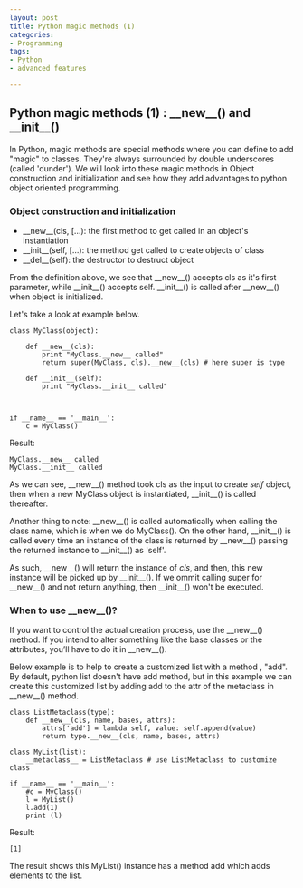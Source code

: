 ```yaml
---
layout: post
title: Python magic methods (1)
categories:
- Programming
tags:
- Python
- advanced features

---
```


## Python magic methods (1) : \_\_new\_\_() and \_\_init\_\_() 

In Python, magic methods are special methods where you can define to add "magic" to classes. They're always surrounded by double underscores (called 'dunder'). We will look into these magic methods in Object construction and initialization and see how they add advantages to python object oriented programming. 


 
### Object construction and initialization

- \_\_new\_\_(cls, [...): the first method to get called in an object's instantiation
- \_\_init\_\_(self, [...): the method get called to create objects of class
- \_\_del\_\_(self): the destructor to destruct object

From the definition above, we see that \_\_new\_\_() accepts cls as it's first parameter, while \_\_init\_\_() accepts self. \_\_init\_\_() is called after \_\_new\_\_() when object is initialized. 

Let's take a look at example below. 

```
class MyClass(object):

    def __new__(cls):
        print "MyClass.__new__ called"
        return super(MyClass, cls).__new__(cls) # here super is type

    def __init__(self):
        print "MyClass.__init__ called"



if __name__ == '__main__':
    c = MyClass()
```

Result:

```
MyClass.__new__ called
MyClass.__init__ called
```

As we can see, \_\_new\_\_() method took cls as the input to create _self_ object, then when a new MyClass object is instantiated, \_\_init\_\_() is called thereafter. 

Another thing to note: \_\_new\_\_() is called automatically when calling the class name, which is when we do MyClass(). On the other hand, \_\_init\_\_() is called every time an instance of the class is returned by \_\_new\_\_() passing the returned instance to \_\_init\_\_() as 'self'. 

As such, \_\_new\_\_() will return the instance of _cls_, and then, this new instance will be picked up by \_\_init\_\_(). If we ommit calling super for \_\_new\_\_() and not return anything, then \_\_init\_\_() won't be executed. 

### When to use \_\_new\_\_()?

If you want to control the actual creation process, use the \_\_new\_\_() method. If you intend to alter something like the base classes or the attributes, you’ll have to do it in \_\_new\_\_(). 

Below example is to help to create a customized list with a method , "add". By default, python list doesn't have add method, but in this example we can create this customized list by adding add to the attr of the metaclass in \_\_new\_\_() method. 

```
class ListMetaclass(type):
    def __new__(cls, name, bases, attrs):
        attrs['add'] = lambda self, value: self.append(value)
        return type.__new__(cls, name, bases, attrs)

class MyList(list):
    __metaclass__ = ListMetaclass # use ListMetaclass to customize class

if __name__ == '__main__':
    #c = MyClass()
    l = MyList()
    l.add(1)
    print (l)
```

Result:
```
[1]
```

The result shows this MyList() instance has a method add which adds elements to the list. 
